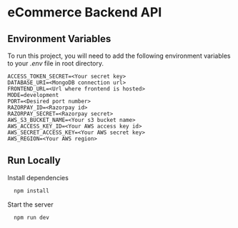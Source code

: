 
# eCommerce Backend API

## Environment Variables

To run this project, you will need to add the following environment variables to your *.env* file in root directory.

```
ACCESS_TOKEN_SECRET=<Your secret key>
DATABASE_URI=<MongoDB connection url>
FRONTEND_URL=<Url where frontend is hosted>
MODE=development
PORT=<Desired port number>
RAZORPAY_ID=<Razorpay id>
RAZORPAY_SECRET=<Razorpay secret>
AWS_S3_BUCKET_NAME=<Your s3 bucket name>
AWS_ACCESS_KEY_ID=<Your AWS access key id>
AWS_SECRET_ACCESS_KEY=<Your AWS secret key>
AWS_REGION=<Your AWS region>
```


## Run Locally

Install dependencies

```bash
  npm install
```

Start the server

```bash
  npm run dev
```

